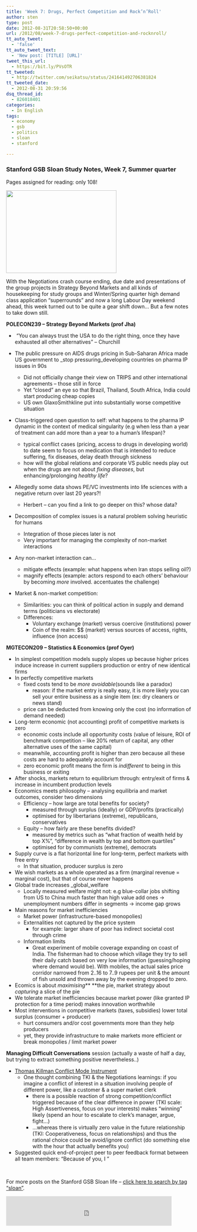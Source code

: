 ```yaml
---
title: 'Week 7: Drugs, Perfect Competition and Rock’n’Roll'
author: sten
type: post
date: 2012-08-31T20:58:50+00:00
url: /2012/08/week-7-drugs-perfect-competition-and-rocknroll/
tt_auto_tweet:
  - 'false'
tt_auto_tweet_text:
  - 'New post: [TITLE] [URL]'
tweet_this_url:
  - https://bit.ly/PVsOTR
tt_tweeted:
  - http://twitter.com/seikatsu/status/241641492706381824
tt_tweeted_date:
  - 2012-08-31 20:59:56
dsq_thread_id:
  - 826018401
categories:
  - In English
tags:
  - economy
  - gsb
  - politics
  - sloan
  - stanford

---
```

### 

### 

### Stanford GSB Sloan Study Notes, Week 7, Summer quarter

Pages assigned for reading: only 108!

<img class="aligncenter size-medium wp-image-670" title="Competition" src="http://sten.tamkivi.com/wp-content/uploads/2012/08/WP_000728-300x224.jpg" alt="" width="300" height="224" srcset="http://sten.tamkivi.com/wp-content/uploads/2012/08/WP_000728-300x224.jpg 300w, http://sten.tamkivi.com/wp-content/uploads/2012/08/WP_000728.jpg 718w" sizes="(max-width: 300px) 100vw, 300px" />

With the Negotiations crash course ending, due date and presentations of the group projects in Strategy Beyond Markets and all kinds of housekeeping for study groups and Winter/Spring quarter high demand class application &#8220;superrounds&#8221; and now a long Labour Day weekend ahead, this week turned out to be quite a gear shift down&#8230; But a few notes to take down still.

**POLECON239 &#8211; Strategy Beyond Markets (prof Jha)**

  *  &#8220;You can always trust the USA to do the right thing, once they have exhausted all other alternatives&#8221; &#8211; Churchill
  * The public pressure on AIDS drugs pricing in Sub-Saharan Africa made US government to _stop pressuring_developing countries on pharma IP issues in 90s 
      * Did not officially change their view on TRIPS and other international agreements &#8211; those still in force
      * Yet &#8220;closed&#8221; an eye so that Brazil, Thailand, South Africa, India could start producing cheap copies
      * US own GlaxoSmithkline put into substantially worse competitive situation
  * Class-triggered open question to self: what happens to the pharma IP dynamic in the context of medical singularity (e.g when less than a year of treatment can add more than a year to a human&#8217;s lifespan)? 
      * typical conflict cases (pricing, access to drugs in developing world) to date seem to focus on medication that is intended to reduce suffering, fix diseases, delay death through sickness
      * how will the global relations and corporate VS public needs play out when the drugs are not about _fixing_ _diseases_, but enhancing/prolonging _healthy life_?<!--more-->

  * Allegedly some data shows PE/VC investments into life sciences with a negative return over last 20 years?! 
      * Herbert &#8211; can you find a link to go deeper on this? whose data?
  * Decomposition of complex issues is a natural problem solving heuristic for humans 
      * Integration of those pieces later is not
      * Very important for managing the complexity of non-market interactions
  * Any non-market interaction can… 
      * mitigate effects (example: what happens when Iran stops selling oil?)
      * magnify effects (example: actors respond to each others&#8217; behaviour by becoming _more_ involved. accentuates the challenge)
  * Market & non-market competition: 
      * Similarities: you can think of political action in supply and demand terms (politicians vs electorate)
      * Differences: 
          * Voluntary exchange (market) versus coercive (institutions) power
          * Coin of the realm: $$ (market) versus sources of access, rights, influence (non access)

**MGTECON209 &#8211; Statistics & Economics (prof Oyer)**

  * In simplest competition models supply slopes up because higher prices induce increase in current suppliers production or entry of new identical firms
  * In perfectly competitive markets 
      * fixed costs tend to be _more avoidable_(sounds like a paradox) 
          * reason: if the market entry is really easy, it is more likely you can sell your entire business as a single item (ex: dry cleaners or news stand)
      * price can be deducted from knowing only the cost (no information of demand needed)
  * Long-term economic (not accounting) profit of competitive markets is zero 
      * economic costs include all opportunity costs (value of leisure, ROI of benchmark competition &#8211; like 20% return of capital, any other alternative uses of the same capital)
      * meanwhile, accounting profit is higher than zero because all these costs are hard to adequately account for
      * zero economic profit means the firm is _indifferent_ to being in this business or exiting
  * After shocks, markets return to equilibrium through: entry/exit of firms & increase in incumbent production levels
  * Economics meets philosophy &#8211; analysing equilibria and market outcomes, consider two dimensions 
      * Efficiency &#8211; how large are total benefits for society? 
          * measured through surplus (ideally) or GDP/profits (practically)
          * optimised for by libertarians (extreme), republicans, conservatives
      * Equity &#8211; how fairly are these benefits divided? 
          * measured by metrics such as &#8220;what fraction of wealth held by top X%&#8221;, &#8220;difference in wealth by top and bottom quartiles&#8221;
          * optimised for by communists (extreme), democrats
  * Supply curve is a flat horizontal line for long-term, perfect markets with free entry 
      * In that situation, producer surplus is zero
  * We wish markets as a whole operated as a firm (marginal revenue = marginal cost), but that of course never happens
  * Global trade increases _global_welfare 
      * Locally measured welfare might not: e.g blue-collar jobs shifting from US to China much faster than high value add ones -> unemployment numbers differ in segments -> income gap grows
  * Main reasons for market inefficiencies 
      * Market power (infrastructure-based monopolies)
      * Externalities not captured by the price system 
          * for example: larger share of poor has indirect societal cost through crime
      * Information limits 
          * Great experiment of mobile coverage expanding on coast of India. The fisherman had to choose which village they try to sell their daily catch based on very low information (guessing/hoping where demand would be). With mobiles, the actual sales price corridor narrowed from 2..16 to 7..9 rupees per unit & the amount of fish unsold and thrown away by the evening dropped to zero.
  * Ecomics is about _maximising_** **the pie, market strategy about _capturing_ a slice of the pie
  * We tolerate market inefficiencies because market power (like granted IP protection for a time period) makes innovation worthwhile
  * Most interventions in competitive markets (taxes, subsidies) lower total surplus (consumer + producer) 
      * hurt consumers and/or cost governments more than they help producers
      * yet, they provide infrastructure to make markets more efficient or break monopolies / limit market power

**Managing Difficult Conversations** session (actually a waste of half a day, but trying to extract something positive nevertheless..)

  * [Thomas Killman Conflict Mode Instrument][1] 
      * One thought combining TKI & the Negotiations learnings: if you imagine a conflict of interest in a situation involving people of different power, like a customer & a super market clerk 
          * there is a possible reaction of strong competition/conflict triggered because of the clear difference in power (TKI scale: High Assertiveness, focus on your interests) makes &#8220;winning&#8221; likely (spend an hour to escalate to clerk&#8217;s manager, argue, fight…)
          * …whereas there is virtually zero value in the future relationship (TKI: Cooperativeness, focus on relationships) and thus the rational choice could be avoid/ignore conflict (do something else with the hour that actually benefits you)
  * Suggested quick end-of-project peer to peer feedback format between all team members: &#8220;Because of you, I <insert learning>&#8221;

&nbsp;

For more posts on the Stanford GSB Sloan life – [click here to search by tag “sloan”][2].

<iframe src="http://www.facebook.com/plugins/like.php?href=http%3A%2F%2Fsten.tamkivi.com%2F2012%2F08%2Fweek-7-drugs-perfect-competition-and-rocknroll%2F&layout=standard&show_faces=true&width=450&action=like&colorscheme=light&height=80" scrolling="no" frameborder="0" style="border:none; overflow:hidden; width:450px; height:80px;" allowTransparency="true"></iframe>

 [1]: http://en.wikipedia.org/wiki/Thomas_Kilmann_Conflict_Mode_Instrument
 [2]: http://sten.tamkivi.com/tag/sloan/